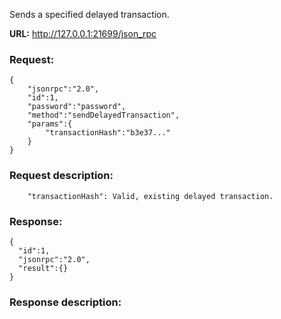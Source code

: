 Sends a specified delayed transaction.

**URL:** http://127.0.0.1:21699/json_rpc

### Request:
```
{
    "jsonrpc":"2.0",
    "id":1,
    "password":"password",
    "method":"sendDelayedTransaction",
    "params":{
        "transactionHash":"b3e37..."
    }
}
```

### Request description:
```
    "transactionHash": Valid, existing delayed transaction.
```

### Response:
```
{
  "id":1,
  "jsonrpc":"2.0",
  "result":{}
}
```

### Response description:
```

```

